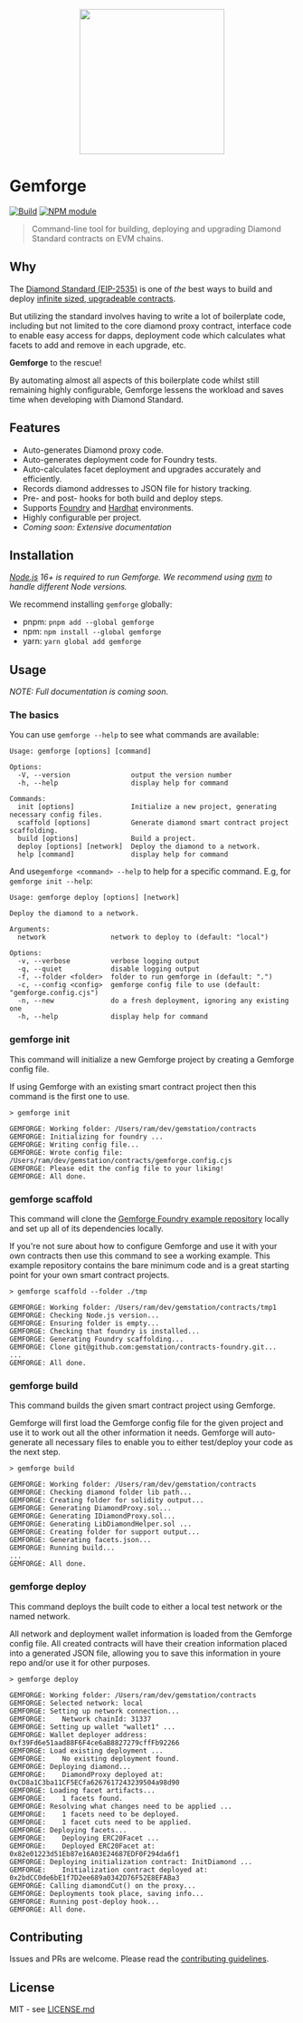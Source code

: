 <p align="center">
  <img width="256" height="256" src="https://raw.githubusercontent.com/gemstation/gemforge/master/assets/logo.png">
</p>

# Gemforge

[![Build](https://github.com/gemstation/gemforge/actions/workflows/ci.yml/badge.svg?branch=master)](https://github.com/gemstation/gemforge/actions/workflows/ci.yml)
[![NPM module](https://badge.fury.io/js/gemforge.svg)](https://badge.fury.io/js/gemforge)

> Command-line tool for building, deploying and upgrading Diamond Standard contracts on EVM chains.

## Why

The [Diamond Standard (EIP-2535)](https://eips.ethereum.org/EIPS/eip-2535) is one of _the_ best ways to build and deploy [infinite sized, upgradeable contracts](https://twitter.com/hiddentao/status/1692567215059407048).

But utilizing the standard involves having to write a lot of boilerplate code, including but not limited to the core diamond proxy contract, interface code to enable easy access for dapps, deployment code which calculates what facets to add and remove in each upgrade, etc.

**Gemforge** to the rescue!

By automating almost all aspects of this boilerplate code whilst still remaining highly configurable, Gemforge lessens the workload and saves time when developing with Diamond Standard.

## Features

* Auto-generates Diamond proxy code.
* Auto-generates deployment code for Foundry tests.
* Auto-calculates facet deployment and upgrades accurately and efficiently.
* Records diamond addresses to JSON file for history tracking.
* Pre- and post- hooks for both build and deploy steps.
* Supports [Foundry](https://github.com/foundry-rs/foundry) and [Hardhat](https://hardhat.org/) environments.
* Highly configurable per project.
* _Coming soon: Extensive documentation_

## Installation

_[Node.js](https://nodejs.org/) 16+ is required to run Gemforge. We recommend using [nvm](https://github.com/nvm-sh/nvm) to handle different Node versions._

We recommend installing `gemforge` globally:

* pnpm: `pnpm add --global gemforge`
* npm: `npm install --global gemforge`
* yarn: `yarn global add gemforge`

## Usage

_NOTE: Full documentation is coming soon_.

### The basics

You can use `gemforge --help` to see what commands are available:

```
Usage: gemforge [options] [command]

Options:
  -V, --version               output the version number
  -h, --help                  display help for command

Commands:
  init [options]              Initialize a new project, generating necessary config files.
  scaffold [options]          Generate diamond smart contract project scaffolding.
  build [options]             Build a project.
  deploy [options] [network]  Deploy the diamond to a network.
  help [command]              display help for command
```

And use`gemforge <command> --help` to help for a specific command. E.g, for `gemforge init --help`:

```
Usage: gemforge deploy [options] [network]

Deploy the diamond to a network.

Arguments:
  network                network to deploy to (default: "local")

Options:
  -v, --verbose          verbose logging output
  -q, --quiet            disable logging output
  -f, --folder <folder>  folder to run gemforge in (default: ".")
  -c, --config <config>  gemforge config file to use (default: "gemforge.config.cjs")
  -n, --new              do a fresh deployment, ignoring any existing one
  -h, --help             display help for command
```

### gemforge init

This command will initialize a new Gemforge project by creating a Gemforge config file.

If using Gemforge with an existing smart contract project then this command is the first one to use.

```
> gemforge init

GEMFORGE: Working folder: /Users/ram/dev/gemstation/contracts
GEMFORGE: Initializing for foundry ...
GEMFORGE: Writing config file...
GEMFORGE: Wrote config file: /Users/ram/dev/gemstation/contracts/gemforge.config.cjs
GEMFORGE: Please edit the config file to your liking!
GEMFORGE: All done.
```

### gemforge scaffold

This command will clone the [Gemforge Foundry example repository](https://github.com/gemstation/contracts-foundry/) locally and set up all of its dependencies locally. 

If you're not sure about how to configure Gemforge and use it with your own contracts then use this command to see a working example. This example repository contains the bare minimum code and is a great starting point for your own smart contract projects.

```
> gemforge scaffold --folder ./tmp

GEMFORGE: Working folder: /Users/ram/dev/gemstation/contracts/tmp1
GEMFORGE: Checking Node.js version...
GEMFORGE: Ensuring folder is empty...
GEMFORGE: Checking that foundry is installed...
GEMFORGE: Generating Foundry scaffolding...
GEMFORGE: Clone git@github.com:gemstation/contracts-foundry.git...
...
GEMFORGE: All done.
```

### gemforge build

This command builds the given smart contract project using Gemforge. 

Gemforge will first load the Gemforge config file for the given project and use it to work out all the other information it needs. Gemforge will auto-generate all necessary files to enable you to either test/deploy your code as the next step.

```
> gemforge build

GEMFORGE: Working folder: /Users/ram/dev/gemstation/contracts
GEMFORGE: Checking diamond folder lib path...
GEMFORGE: Creating folder for solidity output...
GEMFORGE: Generating DiamondProxy.sol...
GEMFORGE: Generating IDiamondProxy.sol...
GEMFORGE: Generating LibDiamondHelper.sol ...
GEMFORGE: Creating folder for support output...
GEMFORGE: Generating facets.json...
GEMFORGE: Running build...
...
GEMFORGE: All done.
```

### gemforge deploy

This command deploys the built code to either a local test network or the named network.

All network and deployment wallet information is loaded from the Gemforge config file. All created contracts will have their creation information placed into a generated JSON file, allowing you to save this information in youre repo and/or use it for other purposes.

```
> gemforge deploy

GEMFORGE: Working folder: /Users/ram/dev/gemstation/contracts
GEMFORGE: Selected network: local
GEMFORGE: Setting up network connection...
GEMFORGE:    Network chainId: 31337
GEMFORGE: Setting up wallet "wallet1" ...
GEMFORGE: Wallet deployer address: 0xf39Fd6e51aad88F6F4ce6aB8827279cffFb92266
GEMFORGE: Load existing deployment ...
GEMFORGE:    No existing deployment found.
GEMFORGE: Deploying diamond...
GEMFORGE:    DiamondProxy deployed at: 0xCD8a1C3ba11CF5ECfa6267617243239504a98d90
GEMFORGE: Loading facet artifacts...
GEMFORGE:    1 facets found.
GEMFORGE: Resolving what changes need to be applied ...
GEMFORGE:    1 facets need to be deployed.
GEMFORGE:    1 facet cuts need to be applied.
GEMFORGE: Deploying facets...
GEMFORGE:    Deploying ERC20Facet ...
GEMFORGE:    Deployed ERC20Facet at: 0x82e01223d51Eb87e16A03E24687EDF0F294da6f1
GEMFORGE: Deploying initialization contract: InitDiamond ...
GEMFORGE:    Initialization contract deployed at: 0x2bdCC0de6bE1f7D2ee689a0342D76F52E8EFABa3
GEMFORGE: Calling diamondCut() on the proxy...
GEMFORGE: Deployments took place, saving info...
GEMFORGE: Running post-deploy hook...
GEMFORGE: All done.
```


## Contributing

Issues and PRs are welcome. Please read the [contributing guidelines](CONTRIBUTING.md).

## License

MIT - see [LICENSE.md](LICENSE.md)